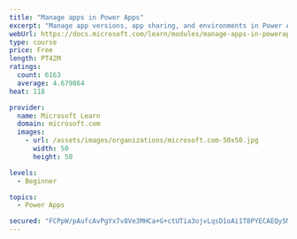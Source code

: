```yaml
---
title: "Manage apps in Power Apps"
excerpt: "Manage app versions, app sharing, and environments in Power Apps."
webUrl: https://docs.microsoft.com/learn/modules/manage-apps-in-powerapps/
type: course
price: Free
length: PT42M
ratings:
  count: 6163
  average: 4.679864
heat: 118

provider:
  name: Microsoft Learn
  domain: microsoft.com
  images:
    - url: /assets/images/organizations/microsoft.com-50x50.jpg
      width: 50
      height: 50

levels:
  - Beginner

topics:
  - Power Apps

secured: "FCPpW/pAufcAvPgYx7v8Ve3MHCa+G+ctUTia3ojvLqsD1oAi1T8PYECAEQy5MiNoHhd+kV7o582mz+v2A7q9nHAtWTAbPkUv7nTBxGbpCg99E0fLr2IE4ct5V+EEiAGZ0UYcImcmart6+0bksR81oz+KlZAI/u0bxZFGERF1Ydx9SLzsxzrc3djvFVrqy2xRqzZeSMMXOmTq6vWqD9ej81p5crK1ot3OB1qUuNaEi0wdgS7X5mH0fm27cLaNiD+CPTudMRhJ4lW3a2AofDBb5WX4PwJVyTfUx4p3ht59uM91KasgrpEW4Lmz1vDB5agLLyhRZcb2tuK+z94hgTVWguVzPuktmpRbjFrdob7OwEzZssR2GWSrCmXjUd7ROwW4c3EP9Dbt8vY/vqDCZeXlEXTe05TxFHordWVXOehYlKc=;UUQSKWRFxK5i9H020RXX5w=="
---
```


